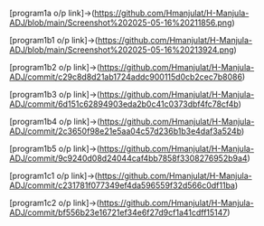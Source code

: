 [program1a o/p link]->(https://github.com/Hmanjulat/H-Manjula-ADJ/blob/main/Screenshot%202025-05-16%20211856.png)

[program1b1 o/p link]->(https://github.com/Hmanjulat/H-Manjula-ADJ/blob/main/Screenshot%202025-05-16%20213924.png)

[program1b2 o/p link]->(https://github.com/Hmanjulat/H-Manjula-ADJ/commit/c29c8d8d21ab1724addc900115d0cb2cec7b8086)

[program1b3 o/p link]->(https://github.com/Hmanjulat/H-Manjula-ADJ/commit/6d151c62894903eda2b0c41c0373dbf4fc78cf4b)

[program1b4 o/p link]->(https://github.com/Hmanjulat/H-Manjula-ADJ/commit/2c3650f98e21e5aa04c57d236b1b3e4daf3a524b)

[program1b5 o/p link]->(https://github.com/Hmanjulat/H-Manjula-ADJ/commit/9c9240d08d24044caf4bb7858f3308276952b9a4)

[program1c1 o/p link]->(https://github.com/Hmanjulat/H-Manjula-ADJ/commit/c231781f077349ef4da596559f32d566c0df11ba)

[program1c2 o/p link]->(https://github.com/Hmanjulat/H-Manjula-ADJ/commit/bf556b23e16721ef34e6f27d9cf1a41cdff15147)
